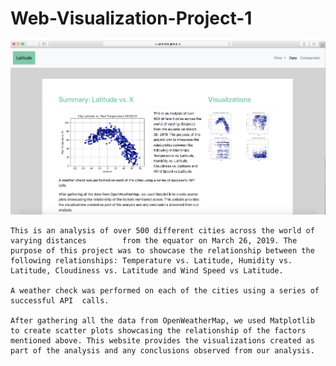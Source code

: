 # Web-Visualization-Project-1

![Image Description](https://github.com/parin225/Web-Visualization-Project-1/blob/master/web_dashboard.png)

    This is an analysis of over 500 different cities across the world of varying distances        from the equator on March 26, 2019. The purpose of this project was to showcase the relationship between the following relationships: Temperature vs. Latitude, Humidity vs. Latitude, Cloudiness vs. Latitude and Wind Speed vs Latitude.

    A weather check was performed on each of the cities using a series of successful API  calls.

    After gathering all the data from OpenWeatherMap, we used Matplotlib to create scatter plots showcasing the relationship of the factors mentioned above. This website provides the visualizations created as part of the analysis and any conclusions observed from our analysis.
